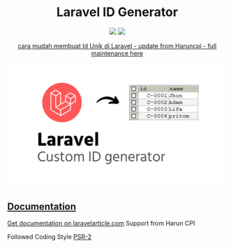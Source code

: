 <h1 align="center">Laravel ID Generator</h1>
<p align="center">
    <a href="https://packagist.org/packages/haruncpi/laravel-id-generator"><img src="https://badgen.net/packagist/v/haruncpi/laravel-id-generator" /></a>
    <a href="https://creativecommons.org/licenses/by/4.0/"><img src="https://badgen.net/badge/licence/CC BY 4.0/23BCCB" />
</p>
<p align="center">cara mudah membuat Id Unik di Laravel - update from Haruncpi - full maintenance here</p>

![Image description](preview.png)


## Documentation
Get documentation on [laravelarticle.com](https://laravelarticle.com/laravel-custom-id-generator) Support from Harun CPI


Followed Coding Style [PSR-2](https://github.com/php-fig/fig-standards/blob/master/accepted/PSR-2-coding-style-guide.md)
